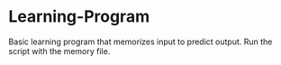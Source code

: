 # Learning-Program
Basic learning program that memorizes input to predict output.  Run the script with the memory file.
